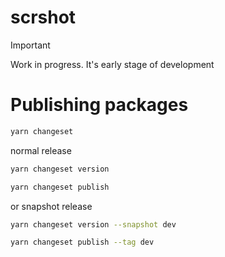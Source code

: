 # scrshot

> [!IMPORTANT]  
> Work in progress. It's early stage of development

# Publishing packages

```bash
yarn changeset
```

normal release

```bash
yarn changeset version
```

```bash
yarn changeset publish
```


or snapshot release

```bash
yarn changeset version --snapshot dev
```

```bash
yarn changeset publish --tag dev
```
